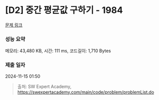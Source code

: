 # [D2] 중간 평균값 구하기 - 1984 

[문제 링크](https://swexpertacademy.com/main/code/problem/problemDetail.do?contestProbId=AV5Pw_-KAdcDFAUq) 

### 성능 요약

메모리: 43,480 KB, 시간: 111 ms, 코드길이: 1,710 Bytes

### 제출 일자

2024-11-15 01:50



> 출처: SW Expert Academy, https://swexpertacademy.com/main/code/problem/problemList.do